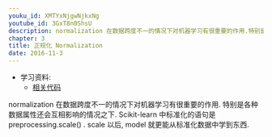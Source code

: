 ```yaml
---
youku_id: XMTYxNjgwNjkxNg
youtube_id: 3GxT8n0ShsU
description: normalization 在数据跨度不一的情况下对机器学习有很重要的作用.特别是各种数据属性还会互相影响的情况之下. Scikit-learn 中标准化的语句是 preprocessing.scale() . scale 以后, model 就更能从标准化数据中学到东西.
chapter: 3
title: 正规化 Normalization
date: 2016-11-3
---
```

* 学习资料:
  * [相关代码](https://github.com/MorvanZhou/tutorials/blob/master/sklearnTUT/sk7_normalization.py)
  
normalization 在数据跨度不一的情况下对机器学习有很重要的作用.
特别是各种数据属性还会互相影响的情况之下. 
Scikit-learn 中标准化的语句是 preprocessing.scale() . 
scale 以后, model 就更能从标准化数据中学到东西.